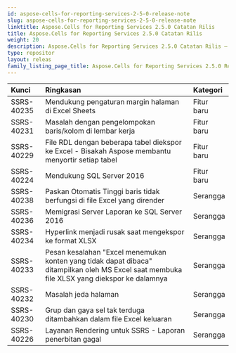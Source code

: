 ```yaml
---
id: aspose-cells-for-reporting-services-2-5-0-release-note
slug: aspose-cells-for-reporting-services-2-5-0-release-note
linktitle: Aspose.Cells for Reporting Services 2.5.0 Catatan Rilis
title: Aspose.Cells for Reporting Services 2.5.0 Catatan Rilis
weight: 20
description: Aspose.Cells for Reporting Services 2.5.0 Catatan Rilis – pembaruan dan perbaikan terkini
type: repositor
layout: releas
family_listing_page_title: Aspose.Cells for Reporting Services 2.5.0 Release Note
---
```

|**Kunci** |**Ringkasan** |**Kategori** |
| :- | :- | :- |
|SSRS-40235 | Mendukung pengaturan margin halaman di Excel Sheets| Fitur baru|
|SSRS-40231 | Masalah dengan pengelompokan baris/kolom di lembar kerja| Fitur baru|
|SSRS-40229 | File RDL dengan beberapa tabel diekspor ke Excel - Bisakah Aspose membantu menyortir setiap tabel| Fitur baru|
|SSRS-40224 | Mendukung SQL Server 2016| Fitur baru|
|SSRS-40238 |Paskan Otomatis Tinggi baris tidak berfungsi di file Excel yang dirender| Serangga|
|SSRS-40236 | Memigrasi Server Laporan ke SQL Server 2016| Serangga|
|SSRS-40234 | Hyperlink menjadi rusak saat mengekspor ke format XLSX| Serangga|
|SSRS-40233 |Pesan kesalahan "Excel menemukan konten yang tidak dapat dibaca" ditampilkan oleh MS Excel saat membuka file XLSX yang diekspor ke dalamnya| Serangga|
|SSRS-40232 | Masalah jeda halaman| Serangga|
|SSRS-40230 | Grup dan gaya sel tak terduga ditambahkan dalam file Excel keluaran| Serangga|
|SSRS-40226 | Layanan Rendering untuk SSRS - Laporan penerbitan gagal| Serangga|

